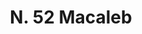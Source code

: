---
title: "N. 52 Macaleb"
permalink: "/edition/plant052/"
plant-name: "N. 52"
plant-number: "052"
plant-xml: "/assets/xml/plant052.xml"
plant-img1: "/assets/img/plant052_verso.jpg"
plant-img2: "/assets/img/plant052.jpg"
plant-title: "N. 52 Macaleb"
plant-wfo-link: "http://www.worldfloraonline.org/taxon/wfo-0001013325"
plant-kew-link: ""
plant-taxon-content: "Prunus Mahaleb L."
layout: single-xml
---